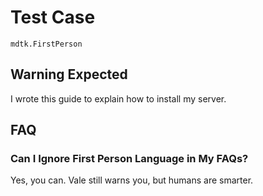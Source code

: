 # Test Case

    mdtk.FirstPerson

## Warning Expected

I wrote this guide to explain how to install my server.

## FAQ

### Can I Ignore First Person Language in My FAQs?

Yes, you can. Vale still warns you, but humans are smarter.
